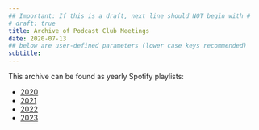 ```yaml
---
## Important: If this is a draft, next line should NOT begin with #
# draft: true
title: Archive of Podcast Club Meetings
date: 2020-07-13
## below are user-defined parameters (lower case keys recommended)
subtitle:
---
```


This archive can be found as yearly Spotify playlists:
* <a href="spotify:playlist:6uAdJ1BxAESfRQLLOywW8A">2020</a>
* <a href="spotify:playlist:3u1QNRqiCkxyiKPddoCnuo">2021</a>
* <a href="spotify:playlist:0EwsEvSgKeTub9OMlbt57K">2022</a>
* <a href="spotify:playlist:3EFk8Hw1eDQbhi7XiQLClw">2023</a>

<!--
 created 2020-07-13 19:34:49.814643 -0700 PDT m=+0.061699224
-->
